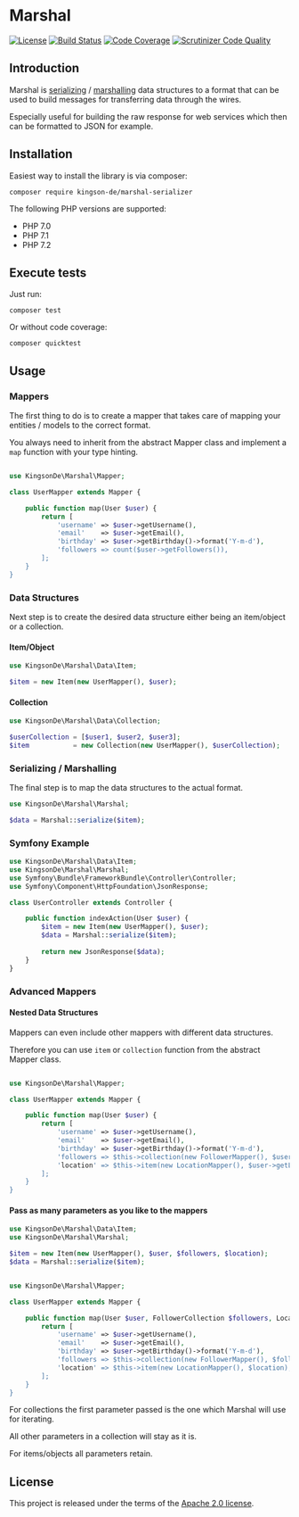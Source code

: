# Marshal

[![License](https://img.shields.io/badge/License-Apache%202.0-blue.svg)](https://github.com/Kingson-de/marshal-serializer/blob/master/LICENSE)
[![Build Status](https://travis-ci.org/Kingson-de/marshal-serializer.svg?branch=master)](https://travis-ci.org/Kingson-de/marshal-serializer)
[![Code Coverage](https://scrutinizer-ci.com/g/Kingson-de/marshal-serializer/badges/coverage.png?b=master)](https://scrutinizer-ci.com/g/Kingson-de/marshal-serializer/?branch=master)
[![Scrutinizer Code Quality](https://scrutinizer-ci.com/g/Kingson-de/marshal-serializer/badges/quality-score.png?b=master)](https://scrutinizer-ci.com/g/Kingson-de/marshal-serializer/?branch=master)

## Introduction

Marshal is [serializing](https://en.wikipedia.org/wiki/Serialization) / [marshalling](https://en.wikipedia.org/wiki/Marshalling_(computer_science)) data structures to a format that can be used to build messages for transferring data through the wires.

Especially useful for building the raw response for web services which then can be formatted to JSON for example.

## Installation

Easiest way to install the library is via composer:
```
composer require kingson-de/marshal-serializer
```

The following PHP versions are supported:
* PHP 7.0
* PHP 7.1
* PHP 7.2

## Execute tests
Just run:
```
composer test
```

Or without code coverage:
```
composer quicktest
```

## Usage

### Mappers

The first thing to do is to create a mapper that takes care of mapping your entities / models to the correct format.

You always need to inherit from the abstract Mapper class and implement a `map` function with your type hinting.

```php

use KingsonDe\Marshal\Mapper;

class UserMapper extends Mapper {

    public function map(User $user) {
        return [
            'username' => $user->getUsername(),
            'email'    => $user->getEmail(),
            'birthday' => $user->getBirthday()->format('Y-m-d'),
            'followers => count($user->getFollowers()),
        ];
    }
}
```

### Data Structures

Next step is to create the desired data structure either being an item/object or a collection.

#### Item/Object 
```php
use KingsonDe\Marshal\Data\Item;

$item = new Item(new UserMapper(), $user);
```

#### Collection
```php
use KingsonDe\Marshal\Data\Collection;

$userCollection = [$user1, $user2, $user3];
$item           = new Collection(new UserMapper(), $userCollection);
```

### Serializing / Marshalling

The final step is to map the data structures to the actual format.

```php
use KingsonDe\Marshal\Marshal;

$data = Marshal::serialize($item);
```

### Symfony Example
```php
use KingsonDe\Marshal\Data\Item;
use KingsonDe\Marshal\Marshal;
use Symfony\Bundle\FrameworkBundle\Controller\Controller;
use Symfony\Component\HttpFoundation\JsonResponse;

class UserController extends Controller {

    public function indexAction(User $user) {
        $item = new Item(new UserMapper(), $user);
        $data = Marshal::serialize($item);
        
        return new JsonResponse($data);
    }
}
```

### Advanced Mappers

#### Nested Data Structures

Mappers can even include other mappers with different data structures.

Therefore you can use `item` or `collection` function from the abstract Mapper class.

```php

use KingsonDe\Marshal\Mapper;

class UserMapper extends Mapper {

    public function map(User $user) {
        return [
            'username' => $user->getUsername(),
            'email'    => $user->getEmail(),
            'birthday' => $user->getBirthday()->format('Y-m-d'),
            'followers => $this->collection(new FollowerMapper(), $user->getFollowers),
            'location' => $this->item(new LocationMapper(), $user->getLocation()),
        ];
    }
}
```

#### Pass as many parameters as you like to the mappers

```php
use KingsonDe\Marshal\Data\Item;
use KingsonDe\Marshal\Marshal;

$item = new Item(new UserMapper(), $user, $followers, $location);
$data = Marshal::serialize($item);
```

```php

use KingsonDe\Marshal\Mapper;

class UserMapper extends Mapper {

    public function map(User $user, FollowerCollection $followers, Location $location) {
        return [
            'username' => $user->getUsername(),
            'email'    => $user->getEmail(),
            'birthday' => $user->getBirthday()->format('Y-m-d'),
            'followers => $this->collection(new FollowerMapper(), $followers),
            'location' => $this->item(new LocationMapper(), $location),
        ];
    }
}
```

For collections the first parameter passed is the one which Marshal will use for iterating.

All other parameters in a collection will stay as it is.

For items/objects all parameters retain.

## License

This project is released under the terms of the [Apache 2.0 license](https://github.com/Kingson-de/marshal-serializer/blob/master/LICENSE).
